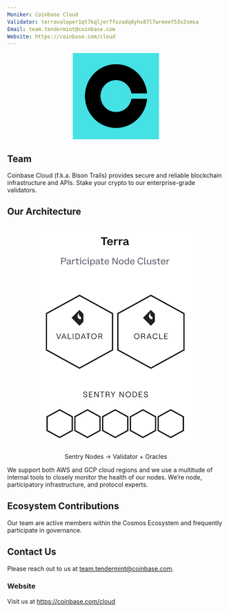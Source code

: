 ```yaml
---
Moniker: Coinbase Cloud
Validator: terravaloper1qt7kqljer7fxzudqdyhx87l7wreeef53s2smsa
Email: team.tendermint@coinbase.com
Website: https://coinbase.com/cloud
---
```


<p align="center">
  <img src="coinbasecloud.png" width="200">
</p>

## Team

Coinbase Cloud (f.k.a. Bison Trails) provides secure and reliable blockchain infrastructure and APIs. Stake your crypto to our enterprise-grade validators.

## Our Architecture

<p align="center"><img src="architecture.png" /></p>
<p align="center">Sentry Nodes → Validator + Oracles</p>

We support both AWS and GCP cloud regions and we use a multitude of internal tools to closely monitor the health of our nodes. We’re node, participatory infrastructure, and protocol experts.

## Ecosystem Contributions

Our team are active members within the Cosmos Ecosystem and frequently participate in governance.

## Contact Us

Please reach out to us at team.tendermint@coinbase.com.

### Website

Visit us at https://coinbase.com/cloud
